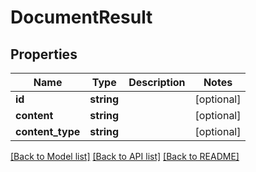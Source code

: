 # DocumentResult

## Properties
Name | Type | Description | Notes
------------ | ------------- | ------------- | -------------
**id** | **string** |  | [optional] 
**content** | **string** |  | [optional] 
**content_type** | **string** |  | [optional] 

[[Back to Model list]](../README.md#documentation-for-models) [[Back to API list]](../README.md#documentation-for-api-endpoints) [[Back to README]](../README.md)


